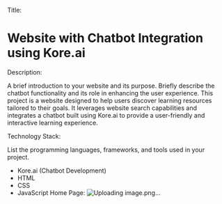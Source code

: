 Title:
# Website with Chatbot Integration using Kore.ai

Description:

A brief introduction to your website and its purpose. Briefly describe the chatbot functionality and its role in enhancing the user experience.
This project is a website designed to help users discover learning resources tailored to their goals. It leverages website search capabilities and integrates a chatbot built using Kore.ai to provide a user-friendly and interactive learning experience.

Technology Stack:

List the programming languages, frameworks, and tools used in your project.

* Kore.ai (Chatbot Development)
* HTML
* CSS
* JavaScript 
Home Page:
![Uploading image.png…]()
